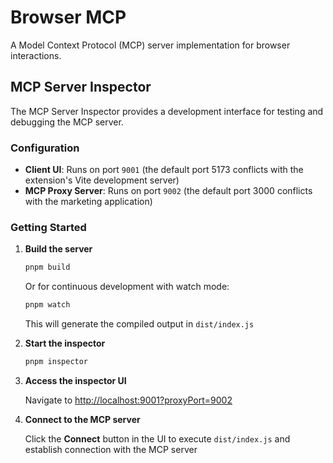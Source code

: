 # Browser MCP

A Model Context Protocol (MCP) server implementation for browser interactions.

## MCP Server Inspector

The MCP Server Inspector provides a development interface for testing and debugging the MCP server.

### Configuration

- **Client UI**: Runs on port `9001` (the default port 5173 conflicts with the extension's Vite development server)
- **MCP Proxy Server**: Runs on port `9002` (the default port 3000 conflicts with the marketing application)

### Getting Started

1. **Build the server**
   ```bash
   pnpm build
   ```
   
   Or for continuous development with watch mode:
   ```bash
   pnpm watch
   ```
   
   This will generate the compiled output in `dist/index.js`

2. **Start the inspector**
   ```bash
   pnpm inspector
   ```

3. **Access the inspector UI**
   
   Navigate to [http://localhost:9001?proxyPort=9002](http://localhost:9001?proxyPort=9002)

4. **Connect to the MCP server**
   
   Click the **Connect** button in the UI to execute `dist/index.js` and establish connection with the MCP server